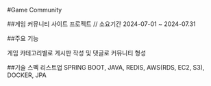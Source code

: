 #Game Community

##게임 커뮤니티 사이트 프로젝트 // 소요기간 2024-07-01 ~ 2024-07.31

##주요 기능

게임 카테고리별로 게시판 작성 및 댓글로 커뮤니티 형성


##기술 스펙 리스트업
SPRING BOOT, JAVA, REDIS, AWS(RDS, EC2, S3), DOCKER, JPA

